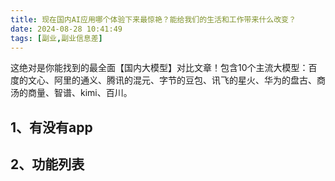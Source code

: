 ```yaml
---
title: 现在国内AI应用哪个体验下来最惊艳？能给我们的生活和工作带来什么改变？
date: 2024-08-28 10:41:49
tags: [副业,副业信息差]
---
```




这绝对是你能找到的最全面【国内大模型】对比文章！包含10个主流大模型：百度的文心、阿里的通义、腾讯的混元、字节的豆包、讯飞的星火、华为的盘古、商汤的商量、智谱、kimi、百川。


## 1、有没有app

## 2、功能列表











